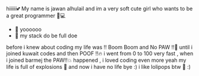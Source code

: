 hiiiiii💕
My name is jawan alhulail and im a very soft cute girl who wants to be a great programmer 🍧💻



- 🔭 yoooooo
- 🌱 my stack do be full doe

 before i knew about coding my life was !! Boom Boom and No PAW !!🌚
until i joined kuwait codes and then POOF !!🔥
i went from 0 to 100 very fast , when i joined barmej the PAW!!💥 happened , i loved coding even more
yeah my life is full of explosions 🙂
and now i have no life bye :) 
i like lolipops btw 🍭 :)
